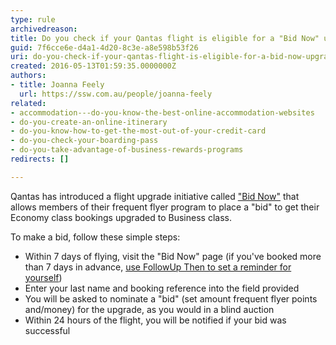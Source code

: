 ```yaml
---
type: rule
archivedreason: 
title: Do you check if your Qantas flight is eligible for a "Bid Now" upgrade?
guid: 7f6cce6e-d4a1-4d20-8c3e-a8e598b53f26
uri: do-you-check-if-your-qantas-flight-is-eligible-for-a-bid-now-upgrade
created: 2016-05-13T01:59:35.0000000Z
authors:
- title: Joanna Feely
  url: https://ssw.com.au/people/joanna-feely
related:
- accommodation---do-you-know-the-best-online-accommodation-websites
- do-you-create-an-online-itinerary
- do-you-know-how-to-get-the-most-out-of-your-credit-card
- do-you-check-your-boarding-pass
- do-you-take-advantage-of-business-rewards-programs
redirects: []

---
```


Qantas has introduced a flight upgrade initiative called ["Bid Now"](http&#58;//www.qantas.com/travel/airlines/upgrade/global/en) that allows members of their frequent flyer program to place a "bid" to get their Economy class bookings upgraded to Business class. 



To make a bid, follow these simple steps:

<!--endintro-->

* Within 7 days of flying, visit the "Bid Now" page (if you've booked more than 7 days in advance, [use FollowUp Then to set a reminder for yourself](/_layouts/15/FIXUPREDIRECT.ASPX?WebId=3dfc0e07-e23a-4cbb-aac2-e778b71166a2&amp;TermSetId=07da3ddf-0924-4cd2-a6d4-a4809ae20160&amp;TermId=aa8c8dd3-1cd7-414c-b13e-d1a225e05ef0))
* Enter your last name and booking reference into the field provided
* You will be asked to nominate a "bid" (set amount frequent flyer points and/money) for the upgrade, as you would in a blind auction
* Within 24 hours of the flight, you will be notified if your bid was successful
